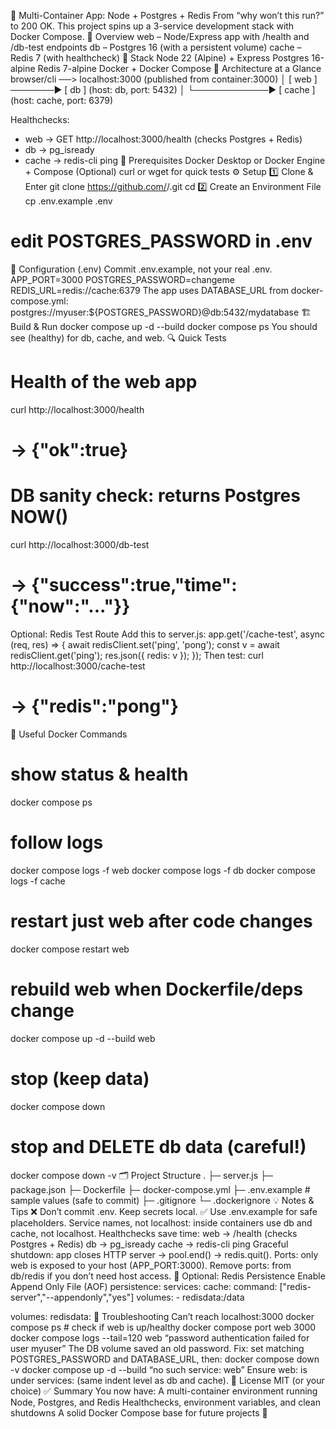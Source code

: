 🐳 Multi-Container App: Node + Postgres + Redis
From “why won’t this run?” to 200 OK.
This project spins up a 3-service development stack with Docker Compose.
🚀 Overview
web – Node/Express app with /health and /db-test endpoints
db – Postgres 16 (with a persistent volume)
cache – Redis 7 (with healthcheck)
🧰 Stack
Node 22 (Alpine) + Express
Postgres 16-alpine
Redis 7-alpine
Docker + Docker Compose
🧩 Architecture at a Glance
browser/cli ──> localhost:3000  (published from container:3000)
                     │
                 [ web ]  ───────►  [ db ]    (host: db, port: 5432)
                   │
                   └────────────►  [ cache ]  (host: cache, port: 6379)

Healthchecks:
- web   → GET http://localhost:3000/health (checks Postgres + Redis)
- db    → pg_isready
- cache → redis-cli ping
🧱 Prerequisites
Docker Desktop or Docker Engine + Compose
(Optional) curl or wget for quick tests
⚙️ Setup
1️⃣ Clone & Enter
git clone https://github.com/<your-username>/<your-repo>.git
cd <your-repo>
2️⃣ Create an Environment File
cp .env.example .env
# edit POSTGRES_PASSWORD in .env
🧾 Configuration (.env)
Commit .env.example, not your real .env.
APP_PORT=3000
POSTGRES_PASSWORD=changeme
REDIS_URL=redis://cache:6379
The app uses DATABASE_URL from docker-compose.yml:
postgres://myuser:${POSTGRES_PASSWORD}@db:5432/mydatabase
🏗️ Build & Run
docker compose up -d --build
docker compose ps
You should see (healthy) for db, cache, and web.
🔍 Quick Tests
# Health of the web app
curl http://localhost:3000/health
# → {"ok":true}

# DB sanity check: returns Postgres NOW()
curl http://localhost:3000/db-test
# → {"success":true,"time":{"now":"..."}}
Optional: Redis Test Route
Add this to server.js:
app.get('/cache-test', async (req, res) => {
  await redisClient.set('ping', 'pong');
  const v = await redisClient.get('ping');
  res.json({ redis: v });
});
Then test:
curl http://localhost:3000/cache-test
# → {"redis":"pong"}
🧰 Useful Docker Commands
# show status & health
docker compose ps

# follow logs
docker compose logs -f web
docker compose logs -f db
docker compose logs -f cache

# restart just web after code changes
docker compose restart web

# rebuild web when Dockerfile/deps change
docker compose up -d --build web

# stop (keep data)
docker compose down

# stop and DELETE db data (careful!)
docker compose down -v
🗂️ Project Structure
.
├─ server.js
├─ package.json
├─ Dockerfile
├─ docker-compose.yml
├─ .env.example          # sample values (safe to commit)
├─ .gitignore
└─ .dockerignore
💡 Notes & Tips
❌ Don’t commit .env. Keep secrets local.
✅ Use .env.example for safe placeholders.
Service names, not localhost: inside containers use db and cache, not localhost.
Healthchecks save time:
web → /health (checks Postgres + Redis)
db → pg_isready
cache → redis-cli ping
Graceful shutdown: app closes HTTP server → pool.end() → redis.quit().
Ports: only web is exposed to your host (APP_PORT:3000).
Remove ports: from db/redis if you don’t need host access.
🧱 Optional: Redis Persistence
Enable Append Only File (AOF) persistence:
services:
  cache:
    command: ["redis-server","--appendonly","yes"]
    volumes:
      - redisdata:/data

volumes:
  redisdata:
🧭 Troubleshooting
Can’t reach localhost:3000
docker compose ps          # check if web is up/healthy
docker compose port web 3000
docker compose logs --tail=120 web
“password authentication failed for user myuser”
The DB volume saved an old password.
Fix: set matching POSTGRES_PASSWORD and DATABASE_URL, then:
docker compose down -v
docker compose up -d --build
“no such service: web”
Ensure web: is under services: (same indent level as db and cache).
📜 License
MIT (or your choice)
✅ Summary
You now have:
A multi-container environment running Node, Postgres, and Redis
Healthchecks, environment variables, and clean shutdowns
A solid Docker Compose base for future projects 🚀
